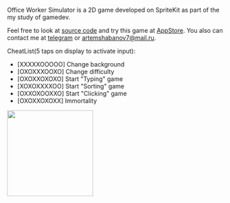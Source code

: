 Office Worker Simulator is a 2D game developed on SpriteKit as part of the my study of gamedev.

Feel free to look at [source code](https://github.com/artemiiShabanov/Office-Worker-Simulator) and try this game at [AppStore](https://apps.apple.com/ru/app/office-worker-simulator/id6448135661?l=en).
You also can contact me at [telegram](https://t.me/artemiishabanov) or artemshabanov7@mail.ru.

CheatList(5 taps on display to activate input):
- [XXXXXOOOOO] Change background
- [OXOXXXOOXO] Change difficulty
- [OXOXXOXOXO] Start "Typing" game
- [XOXOXXXXOO] Start "Sorting" game
- [OXXOXOOXXO] Start "Clicking" game
- [OXOXXOXOXX] Immortality

<img src="https://user-images.githubusercontent.com/22852361/234931529-3e47bb34-8c26-4009-b9b5-839da47c6b36.png" width="200">

